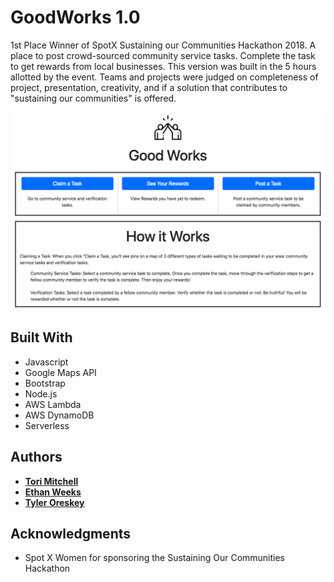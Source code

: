 # GoodWorks 1.0

1st Place Winner of SpotX Sustaining our Communities Hackathon 2018. A place to post crowd-sourced community service tasks. Complete the task to get rewards from local businesses. This version was built in the 5 hours allotted by the event. Teams and projects were judged on completeness of project, presentation, creativity, and if a solution that contributes to "sustaining our communities" is offered.



![screenshot](./Screenshot.png)


## Built With

* Javascript
* Google Maps API
* Bootstrap
* Node.js
* AWS Lambda
* AWS DynamoDB
* Serverless 


## Authors

* **[Tori Mitchell](https://github.com/torizoemitchell)**
* **[Ethan Weeks](https://github.com/EGWeeks)**
* **[Tyler Oreskey](https://github.com/Tyler-Oreskey)**


## Acknowledgments

* Spot X Women for sponsoring the Sustaining Our Communities Hackathon

